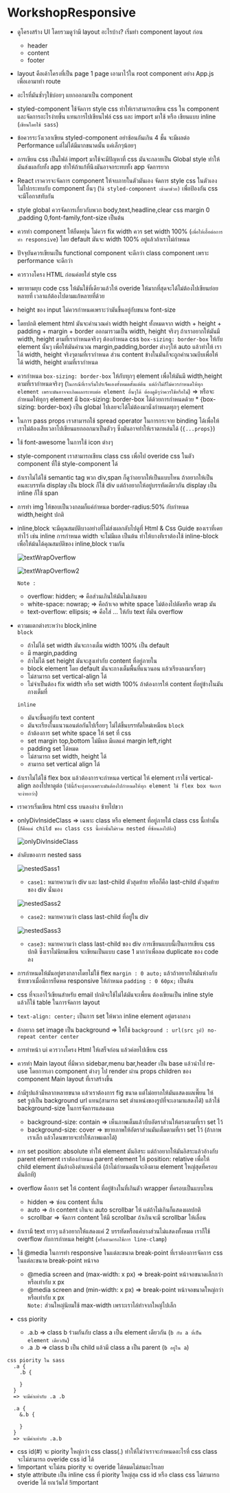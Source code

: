 # WorkshopResponsive

- ดูโครงสร้าง UI โดยรวมดูว่ามี layout อะไรบ้าง? เริ่มทำ component layout ก่อน
  - header
  - content
  - footer
- layout คือเค้าโครงที่เป็น page 1 page เอามาไว้ใน root component อย่าง App.js เพื่อเอามาทำ route
- อะไรที่มันซ้ำๆใช้บ่อยๆ แยกออกมาเป็น component
- styled-component ใช้จัดการ style css ทำให้เราสามารถเขียน css ใน component และจัดการอะไรง่ายขึ้น แทนการไปเขียนไฟล์ css และ import มาใช้ หรือ เขียนแบบ inline (`เขียนโดยใช้ sass`)
- ข้อควรระวังเวลาเขียน styled-component อย่าซ้อนกันเกิน 4 ชั้น จะมีผลต่อ Performance แต่ไม่ได้มีมากขนาดนั้น แค่เล็กๆน้อยๆ
- การเขียน css เป็นไฟล์ import มาใช้จะมีปัญหาที่ css มันจะกลายเป็น Global style ทำให้มันส่งผลกับทั้ง app ทำให้ถ้าแก้ที่นึงมันอาจกระทบทั้ง app จัดการยาก
- React เราควรจะจัดการ component ให้จบภายในตัวมันเอง จัดการ style css ในตัวเอง ไม่ไปกระทบกับ component อื่นๆ (`ใช้ styled-component เข้ามาช่วย)` เพื่อป้องกัน css จะมีโอกาสทับกัน
- style global ควรจัดการเกี่ยวกับพวก body,text,headline,clear css margin 0 ,padding 0,font-family,font-size เป็นต้น
- ควรทำ component ให้ยืดหยุ่น ไม่ควร fix width ควร set width 100% (`เพื่อให้เอื้อต่อการทำ responsive`) โดย default มันจะ width 100% อยู่แล้วถ้าเราไม่กำหนด
- ปัจจุบันควรเขียนเป็น functional component จะดีกว่า class component เพราะ performance จะดีกว่า
- ควรวางโครง HTML ก่อนค่อยใส่ style css
- พยายามยุบ code css ให้มันใช้ที่เดียวแล้วให้ overide ให้มากที่สุดจะได้ไม่ต้องไปเขียนย่อยหลายที่ เวลาแก้ต้องไปตามแก้หลายที่ด้วย
- height ของ input ไม่ควรกำหนดเพราะว่ามันขึ้นอยู่กับขนาด font-size
- โดยปกติ element html มันจะคำนวณค่า width height ทั้งหมดจาก width + height + padding + margin + border ออกมารวมเป็น width, height จริงๆ ถ้าเราอยากให้มันมี width, height ตามที่เรากำหนดจริงๆ ต้องกำหนด css `box-sizing: border-box` ให้กับ element นั้นๆ เพื่อให้มันคำนวณ margin,padding,border ต่างๆให้ auto แล้วทำให้ เราได้ width, height จริงๆตามที่เรากำหนด ส่วน content ข้างในมันก็จะถูกคำนวณบีบเพื่อให้ได้ width, height ตามที่เรากำหนด
- ควรกำหนด `box-sizing: border-box` ให้กับทุกๆ element เพื่อให้มันมี width,height ตามที่เรากำหนดจริงๆ (`ในกรณีที่เราเริ่มโปรเจ็คเองทั้งหมดตั้งแต่ต้น แต่ถ้าไม่ก็ไม่ควรกำหนดให้ทุก element เพราะมันอาจจะเกิดผลกระทบต่อ element อื่นๆได้ ต้องดูดีๆว่าควรใช้หรือไม่`) => หรือจะกำหนดให้ทุกๆ element มี box-sizing: border-box ได้ด้วยการกำหนดด้วย \* {box-sizing: border-box} เป็น global ไปเลยจะได้ไม่ต้องมานั่งกำหนดทุกๆ element
- ในการ pass props เราสามารถใช้ spread operator ในการกระจาย binding ได้เพื่อให้เราไม่ต้องเสียเวลาไปเขียนแยกออกมาเป็นตัวๆ ซึ่งมันอาจทำให้เราตกหล่นได้ (`{...props}`)
- ใช้ font-awesome ในการใช้ icon ต่างๆ
- style-component เราสามารถเขียน class css เพื่อไป overide css ในตัว component ที่ใช้ style-component ได้
- ถ้าเราไม่ได้ใช้ semantic tag พวก div,span ก็ดูว่าอยากให้เป็นแบบไหน ถ้าอยากให้เป็นคนละบรรทัด display เป็น block ก็ใช้ div แต่ถ้าอยากให้อยู่บรรทัดเดียวกัน display เป็น inline ก็ใช้ span
- การทำ img ให้ขอบเป็นวงกลมก็แค่กำหนด border-radius:50% กับกำหนด width,height ปกติ
- inline,block จะมีคุณสมบัติบางอย่างที่ไม่ส่งผลกลับไปดูที่ Html & Css Guide ของเราที่เคยทำไว้ เช่น inline การกำหนด width จะไม่มีผล เป็นต้น ทำให้บางทีเราต้องใช้ inline-block เพื่อให้ม้นได้คุณสมบัติของ inline,block รวมกัน

  ![textWrapOverflow](img/text-wrap-overflow.PNG)

  ![textWrapOverflow2](img/text-wrap-overflow2.PNG)

  `Note : `

  - overflow: hidden; => คือส่วนเกินให้มันไม่เกินขอบ
  - white-space: nowrap; => คือถ้าเจอ white space ไม่ต้องไปตัดหรือ wrap มัน
  - text-overflow: ellipsis; => คือใส่ ... ให้กับ text ที่มัน overflow

- ความแตกต่างระหว่าง block,inline \
  `block`

  - ถ้าไม่ได้ set width มันจะกางเต็ม width 100% เป็น default
  - มี margin,padding
  - ถ้าไม่ได้ set height มันจะสูงเท่ากับ content ที่อยู่ภายใน
  - block element โดย default มันจะกางเต็มพื้นที่แนวนอน แล้วเรียงลงมาเรื่อยๆ
  - ไม่สามารถ set vertical-align ได้
  - ไม่จำเป็นต้อง fix width หรือ set width 100% ถ้าต้องการให้ content ที่อยู่ข้างในมันกางเต็มที่

  `inline`

  - มันจะขึ้นอยู่กับ text content
  - มันจะเรียงในแนวนอนต่อกันไปเรื่อยๆ ไม่ได้ขึ้นบรรทัดใหม่เหมือน `block`
  - ถ้าต้องการ set white space ให้ set ที่ css
  - set margin top,bottom ไม่มีผล มีผลแค่ margin left,right
  - padding set ได้หมด
  - ไม่สามารถ set width, height ได้
  - สามารถ set vertical align ได้

- ถ้าเราไม่ได้ใช้ flex box แล้วต้องการจะกำหนด vertical ให้ element เราใช้ vertical-align ลองไปหาดูต่อ (`วิธีนี้ก็จะยุ่งยากเพราะมันต้องไปกำหนดให้ทุก element ใช้ flex box จัดการจะง่ายกว่า`)
- เราควรเริ่มเขียน html css บนลงล่าง ซ้ายไปขวา
- onlyDivInsideClass => เฉพาะ class หรือ element ที่อยู่ภายใต้ class css นี้เท่านั้น (`ก็คือแค่ child ของ class css นี้เท่านั้นไม่รวม nested ที่ซ้อนลงไปอีก`)

  ![onlyDivInsideClass](img/onlyDivInsideClass.PNG)

- ลำดับของการ nested sass

  ![nestedSass1](img/nestedSass1.PNG)

  - `case1:` หมายความว่า div และ last-child ตัวสุดท้าย หรือก็คือ last-child ตัวสุดท้ายของ div นั่นเอง

  ![nestedSass2](img/nestedSass2.PNG)

  - `case2:` หมายความว่า class last-child ที่อยู่ใน div

  ![nestedSass3](img/nestedSass3.PNG)

  - `case3:` หมายความว่า class last-child ของ div การเขียนแบบนี้เป็นการเขียน css ปกติ ซึ่งเราไม่นิยมเขียน จะเขียนเป็นแบบ case 1 มากว่าเพื่อลด duplicate ของ code ลง

- การกำหนดให้มันอยู่ตรงกลางโดยไม่ใช้ flex `margin : 0 auto;` แล้วถ้าอยากให้มันห่างกับซ้ายขวาเมื่อมีการยืดหด responsive ให้กำหนด `padding : 0 60px;` เป็นต้น
- css ที่จะเอาไว้เขียนสำหรับ email ปกติจะใช้ไม่ได้มันจะเพี้ยน ต้องเขียนเป็น inline style แล้วก็ใช้ table ในการจัดการ layout
- `text-align: center;` เป็นการ set ให้พวก inline element อยู่ตรงกลาง
- ถ้าอยาก set image เป็น background => ให้ใช้ `background : url(src รูป) no-repeat center center`
- การทำหน้า ui ควรวางโครง Html ให้เสร็จก่อน แล้วค่อยไปเขียน css
- ควรทำ Main layout ที่มีพวก sidebar,menu bar,header เป็น base แล้วนำไป re-use โดยการเอา component ต่างๆ ไป render ผ่าน props children ของ component Main layout ที่เราสร้างขึ้น
- ถ้ามีรูปแล้วมีหลากหลายขนาด แล้วเราต้องการ fig ขนาด แต่ไม่อยากให้มันแสดงผลเพี๊ยน ให้ set รูปเป็น background url แทน(สามารถ set ตำแหน่งของรูปที่จะเอามาแสดงได้) แล้วใช้ background-size ในการจัดการแสดงผล
  - background-size: contain => เห็นภาพเต็มแล้วบีบอัตราส่วนให้ตรงตามที่เรา set ไว้
  - background-size: cover => ขยายภาพให้อัตราส่วนมันเต็มตามที่เรา set ไว้ (ถ้าภาพเราเล็ก แล้วโดนขยายจะทำให้ภาพแตกได้)
- การ set position: absolute ทำให้ element มันอิสระ แต่ถ้าอยากให้มันอิสระแล้วอ้างกับ parent element เราต้องกำหนด parent element ให้ position: relative เพื่อให้ child element มันอ้างอิงตำแหน่งได้ (ถ้าไม่กำหนดมันจะอิงตาม element ใหญ่สุดที่ครอบมันอีกที)
- overflow คือการ set ให้ content ที่อยู่ข้างในที่เกินตัว wrapper ที่ครอบเป็นแบบไหน
  - hidden => ซ่อน content ที่เกิน
  - auto => ถ้า content เกินจะ auto scrollbar ให้ แต่ถ้าไม่เกินก็แสดงผลปกติ
  - scrollbar => จัดการ content ให้มี scrollbar ถ้าเกินจะมี scrollbar ให้เลื่อน
- ถ้าเรามี text ยาวๆ แล้วอยากให้แสดงแค่ 2 บรรทัดหรือแค่บางส่วนไม่แสดงทั้งหมด เราก็ใช้ overflow กับการกำหนด height (`หรือสามารถใช้การ line-clamp`)
- ใช้ @media ในการทำ responsive ในแต่ละขนาด break-point ที่เราต้องการจัดการ css ในแต่ละขนาด break-point หน้าจอ
  - @media screen and (max-width: x px) => break-point หน้าจอขนาดเล็กกว่าหรือเท่ากับ x px
  - @media screen and (min-width: x px) => break-point หน้าจอขนาดใหญ่กว่าหรือเท่ากับ x px \
    `Note:` ส่วนใหญ่นิยมใช้ max-width เพราะเราไล่ทำจากใหญ่ไปเล็ก
- css piority
  - .a.b => class b ร่วมกันกับ class a เป็น element เดียวกัน (`b กับ a ที่เป็น element เดียวกัน`)
  - .a .b => class b เป็น child แล้วมี class a เป็น parent (`b อยู่ใน a`)

```
css piority ใน sass
  .a {
    .b {

    }
  }
  => จะมีค่าเท่ากับ .a .b

  .a {
    &.b {

    }
  }
  => จะมีค่าเท่ากับ .a.b
```

- css id(#) จะ piority ใหญ่กว่า css class(.) ทำให้ไม่ว่าเราจะกำหนดอะไรที่ css class จะไม่สามารถ overide css id ได้
- !important จะไม่สน piority จะ overide ได้หมดไม่สนอะไรเลย
- style attribute เป็น inline css ที่ piority ใหญ่สุด css id หรือ class css ไม่สามารถ overide ได้ ยกเว้นใส่ !important
